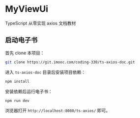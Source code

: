 # MyViewUi

TypeScript 从零实现 axios 文档教材

## 启动电子书

首先 clone 本项目：

```bash
git clone https://git.imooc.com/coding-330/ts-axios-doc.git
```

进入 `ts-axios-doc` 目录后安装项目依赖：

```bash
npm install
```

安装依赖后运行电子书：

```bash
npm run dev
```

浏览器打开 `http://localhost:8080/ts-axios/` 即可。
